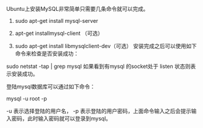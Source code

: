 Ubuntu上安装MySQL非常简单只需要几条命令就可以完成。

1. sudo apt-get install mysql-server

2. apt-get installmysql-client （可选）

3.  sudo apt-get install libmysqlclient-dev（可选）
安装完成之后可以使用如下命令来检查是否安装成功：

sudo netstat -tap | grep mysql
如果看到有mysql 的socket处于 listen 状态则表示安装成功。

登陆mysql数据库可以通过如下命令：

mysql -u root -p

-u 表示选择登陆的用户名， -p 表示登陆的用户密码，上面命令输入之后会提示输入密码，此时输入密码就可以登录到mysql。